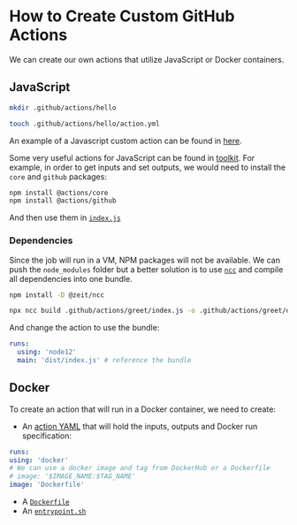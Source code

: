 # How to Create Custom GitHub Actions

We can create our own actions that utilize JavaScript or Docker containers.

## JavaScript

```bash
mkdir .github/actions/hello

touch .github/actions/hello/action.yml
```

An example of a Javascript custom action can be found in [here](./greet/action.yml).

Some very useful actions for JavaScript can be found in [toolkit](https://github.com/actions/toolkit). For example, in order to get inputs and set outputs, we would need to install the `core` and `github` packages:

```bash
npm install @actions/core
npm install @actions/github
```

And then use them in [`index.js`](./greet/index.js)

### Dependencies

Since the job will run in a VM, NPM packages will not be available. We can push the `node_modules` folder but a better solution is to use [`ncc`](https://github.com/vercel/ncc) and compile all dependencies into one bundle.

```bash
npm install -D @zeit/ncc

npx ncc build .github/actions/greet/index.js -o .github/actions/greet/dist
```

And change the action to use the bundle:

```yaml
runs:
  using: 'node12'
  main: 'dist/index.js' # reference the bundle
```

## Docker

To create an action that will run in a Docker container, we need to create:

- An [action YAML](./greet-docker/action.yml) that will hold the inputs, outputs and Docker run specification:

 ```yaml
 runs:
 using: 'docker'
 # We can use a docker image and tag from DockerHub or a Dockerfile
 # image: '$IMAGE_NAME:$TAG_NAME'
 image: 'Dockerfile'
 ```

- A [`Dockerfile`](./greet-docker/entrypoint.sh)
- An [`entrypoint.sh`](./greet-docker/entrypoint.sh)
